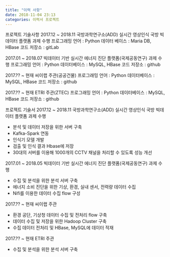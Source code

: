 ```yaml
---
title: "이력 사항"
date: 2018-11-04 23:13
categories: 이력서 프로젝트
---
```

프로젝트 기술사항
2017.12 ~ 2018.11 국방과학연구소(ADD) 실시간 영상인식 국방 빅데이터 플랫폼 과제 수행
	프로그래밍 언어 : Python
	데이터 베이스 : Maria DB, HBase
	코드 저장소 : gitLab

2017.01 ~ 2018.07 빅데이터 기반 실시간 에너지 진단 플랫폼(국제공동연구) 과제 수행
	프로그래밍 언어 : Python
	데이터베이스 : MySQL, HBase
	코드 저장소 : github

2017.?? ~ 현재 씨이랩 주관(공공건물)
	프로그래밍 언어 : Python
	데이터베이스 : MySQL, HBase
	코드 저장소 : github

2017.?? ~ 현재 ETRI 주관(ZTEC)
	프로그래밍 언어 : Python
	데이터베이스 : MySQL, HBase
	코드 저장소 : github

프로젝트 기술서
2017.12 ~ 2018.11 국방과학연구소(ADD) 실시간 영상인식 국방 빅데이터 플랫폼 과제 수행
-	분석 및 데이터 저장을 위한  서버 구축
-	Kafka-Spark 연동
-	인식기 모델 개발
-	검출 및 인식 결과 Hbase에 저장
-	30대의 서버를 이용해 1000개의 CCTV 채널을 처리할 수 있도록 성능 개선

2017.01 ~ 2018.05 빅데이터 기반 실시간 에너지 진단 플랫폼(국제공동연구) 과제 수행
-	수집 및 분석을 위한 분석 서버 구축
-	에너지 소비 진단을 위한 기상, 환경, 실내 센서, 전력량 데이터 수집
-	Nifi를 이용한 데이터 수집 flow 구성

2017.?? ~ 현재 씨이랩 주관
-	환경 공단, 기상청 데이터 수집 및 전처리 flow 구축
-	데이터 수집 및 저장을 위한 Hadoop Cluster 구축
-	수집 데이터 전처리 및 HBase, MySQL에 데이터 적재

2017.?? ~ 현재 ETRI 주관
-	수집 및 분석을 위한 분석 서버 구축
